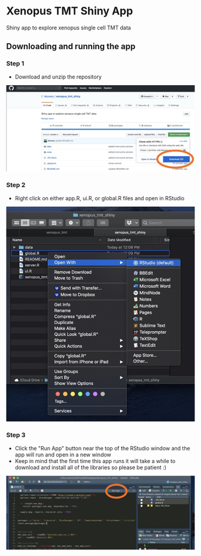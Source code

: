 # Xenopus TMT Shiny App
Shiny app to explore xenopus single cell TMT data

## Downloading and running the app

### Step 1
- Download and unzip the repository

![Alt text](www/step_1.jpeg?raw=true "Title")

### Step 2
- Right click on either app.R, ui.R, or global.R files and open in RStudio

![Alt text](www/step_2.jpeg?raw=true "Title")

### Step 3
- Click the "Run App" button near the top of the RStudio window and the app will run and open in a new window
- Keep in mind that the first time this app runs it will take a while to download and install all of the libraries so please be patient :)

![Alt text](www/step_3.jpeg?raw=true "Title")
